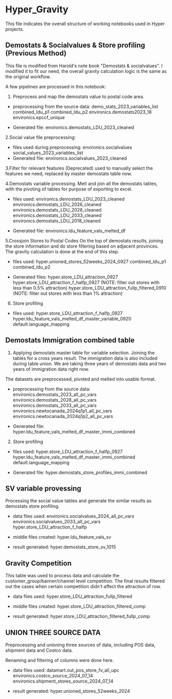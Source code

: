 # Hyper_Gravity

This file indicates the overall structure of working notebooks used in Hyper projects.

## Demostats & Socialvalues & Store profiling (Previous Method)
This file is modified from Harold's note book "Demostats & socialvalues".
I modified it to fit our need, the overall gravity calculation logic is the same as the original workflow.

A few pipelines are processed in this notebook:
1. Preprocess and map the demostats value to postal code area.
* preprocessing from the source data:
    demo_stats_2023_variables_list
    combined_ldu_p1
    combined_ldu_p2
    environics.demostats2023_18
    environics.epccf_unique

* Generated file:
    environics.demostats_LDU_2023_cleaned

2.Social value file preprocessing:
* files used during preprocessing:
    environics.socialvalues
    social_values_2023_variables_list
* Generated file:
    environics.socialvalues_2023_cleaned

3.Filter for relevant features (Deprecated)
    used to manually select the features we need, replaced by master demostats table now.

4.Demostats variable processing.
Melt and join all the demostats tables, with the pivoting of tables for purpose of exporting to excel.
* files used:
    environics.demostats_LDU_2023_cleaned
    environics.demostats_LDU_2026_cleaned
    environics.demostats_LDU_2028_cleaned
    environics.demostats_LDU_2033_cleaned
    environics.demostats_LDU_2018_cleaned

* Generated file:
    environics.ldu_feature_vals_melted_df

5.Crossjoin Stores to Postal Codes
On the top of demostats results, joining the store information and do store filtering based on adjacent provinces. The gravity calculation is done at the end of this step.

* files used:
    hyper.unioned_stores_52weeks_2024_0927
    combined_ldu_p1
    combined_ldu_p2

* Generated files:
    hyper.store_LDU_attraction_0927
    hyper.store_LDU_attraction_f_halfp_0927
    (NOTE: filter out stores with less than 0.5% attraction)
    hyper.store_LDU_attraction_fullp_filtered_0910
    (NOTE: filter out stores with less than 1% attraction)

6. Store profiling 
* files used:
    hyper.store_LDU_attraction_f_halfp_0927 
    hyper.ldu_feature_vals_melted_df_master_variable_0920
    default.language_mapping 



## Demostats Immigration combined table

1. Applying demostats master table for variable selection. Joining the tables for a cross years result.
The immigration data is also included during table union.
We are taking three years of demostats data and two years of immigration data right now.

The datasets are preprocessed, pivoted and melted into usable format.
* preprocessing from the source data:
    environics.demostats_2023_all_pc_vars
    environics.demostats_2028_all_pc_vars
    environics.demostats_2033_all_pc_vars
    environics.newtocanada_2024q1p1_all_pc_vars
    environics.newtocanada_2024q1p2_all_pc_vars

* Generated file:
    hyper.ldu_feature_vals_melted_df_master_immi_combined

2. Store profiling 
* files used:
    hyper.store_LDU_attraction_f_halfp_0927
    hyper.ldu_feature_vals_melted_df_master_immi_combined
    default.language_mapping 

* Generated file:
    hyper.demostats_store_profiles_immi_combined


## SV variable provessing
Processing the social value tables and generate the similar results as demostats store profiling.

* data files used:
    environics.socialvalues_2024_all_pc_vars
    environics.socialvalues_2033_all_pc_vars
    hyper.store_LDU_attraction_f_halfp

* middle files created:
    hyper.ldu_feature_vals_sv

* result generated:
    hyper.demostats_store_sv_1015


## Gravity Competition
This table was used to process data and calculate the customer_group/banner/channel level competition.
The final results filtered out the cases when certain competition didn't affect the attraction of row.

* data files used:
    hyper.store_LDU_attraction_fullp_filtered

* middle files created:
    hyper.store_LDU_attraction_filtered_comp

* result generated:
    hyper.store_LDU_attraction_filtered_fullp_comp

## UNION THREE SOURCE DATA

Preprocessing and unioning three sources of data, including POS data, shipment data and Costco data.

Renaming and filtering of columns were done here.

* data files used:
    datamart.out_pos_store_fv_all_upc
    environics.costco_source_2024_07_14
    environics.shipment_stores_source_2024_07_14

* result generated:
 hyper.unioned_stores_52weeks_2024
